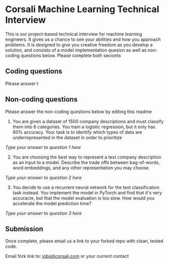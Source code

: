 # Corsali Machine Learning Technical Interview

This is our project-based technical interview for machine learning engineers. It gives us a chance to see your abilities and how you approach problems. It is designed to give you creative freedom as you develop a solution, and consists of a model implementation quesion as well as non-coding questions below. Please complete both secionts 

## Coding questions
Please answer t

## Non-coding questions
Please answer the non-coding questions below by editing this readme

1. You are given a dataset of 1500 company descriptions and must classify them into 6 categories. You train a logistic regression, but it only has 60% accuracy. Your task is to identify which types of data are underrepresented in the dataset in order to prioritize

_Type your answer to question 1 here_

2. You are choosing the best way to represent a text company description as an input to a model. Describe the trade offs between bag-of-words, word embeddings, and any other representation you may choose. 

_Type your answer to question 2 here_

3. You decide to use a recurrent neural network for the text classification task instead. You implement the model in PyTorch and find that it's very accuracte, but that the model evaluation is too slow. How would you accelerate the model prediction time? 

_Type your answer to question 3 here_

## Submission

Once complete, please email us a link to your forked repo with clean, tested code.

Email fork link to: jobs@corsali.com or your current contact
